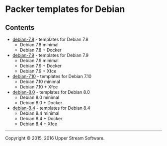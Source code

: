 # Packer templates for Debian

## Contents

* [debian-7.8](debian-7.8/README.mdown) - templates for Debian 7.8
	* Debian 7.8 minimal
	* Debian 7.8 + Docker
* [debian-7.9](debian-7.9/README.mdown) - templates for Debian 7.9
	* Debian 7.9 minimal
	* Debian 7.9 + Docker
	* Debian 7.9 + Xfce
* [debian-7.10](debian-7.10/README.mdown) - templates for Debian 7.10
	* Debian 7.10 minimal
	* Debian 7.10 + Xfce
* [debian-8.0](debian-8.0/README.mdown) - templates for Debian 8.0
	* Debian 8.0 minimal
	* Debian 8.0 + Docker
* [debian-8.4](debian-8.4/README.mdown) - templates for Debian 8.4
	* Debian 8.4 minimal
	* Debian 8.4 + Docker
	* Debian 8.4 + Xfce

- - -

Copyright &copy; 2015, 2016 Upper Stream Software.
